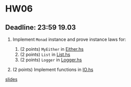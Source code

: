 # HW06 
## Deadline: 23:59 19.03

1. Implement `Monad` instance and prove instance laws for: 
   1. (2 points) `MyEither` in [Either.hs](monads/src/Either.hs)
   2. (2 points) `List` in [List.hs](monads/src/List.hs)
   3. (2 points) `Logger` in [Logger.hs](monads/src/Logger.hs)

2. (2 points) Implement functions in [IO.hs](monads/src/IO.hs)

[slides](L06.pdf)